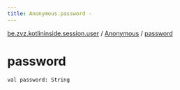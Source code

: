```yaml
---
title: Anonymous.password - 
---
```


[be.zvz.kotlininside.session.user](../index.html) / [Anonymous](index.html) / [password](./password.html)

# password

`val password: String`